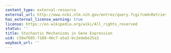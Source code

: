 ```yaml
---
content_type: external-resource
external_url: http://www.ncbi.nlm.nih.gov/entrez/query.fcgi?cmd=Retrieve&db=PubMed&dopt=Citation&list_uids=9023339
has_external_license_warning: true
license: https://en.wikipedia.org/wiki/All_rights_reserved
status: ''
title: Stochastic Mechanisms in Gene Expression
uid: c50af605-7188-46c7-a5a3-bc2edebe25a3
wayback_url: ''
---
```

